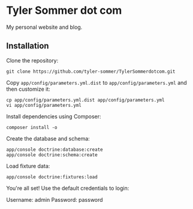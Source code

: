 Tyler Sommer dot com
====================

My personal website and blog.


Installation
------------

Clone the repository:

```
git clone https://github.com/tyler-sommer/TylerSommerdotcom.git
```

Copy `app/config/parameters.yml.dist` to `app/config/parameters.yml` and then customize it:

```
cp app/config/parameters.yml.dist app/config/parameters.yml
vi app/config/parameters.yml
```

Install dependencies using Composer:

```
composer install -o
```

Create the database and schema:

```
app/console doctrine:database:create
app/console doctrine:schema:create
```

Load fixture data:

```
app/console doctrine:fixtures:load
```


You're all set! Use the default credentials to login:

Username: admin
Password: password
